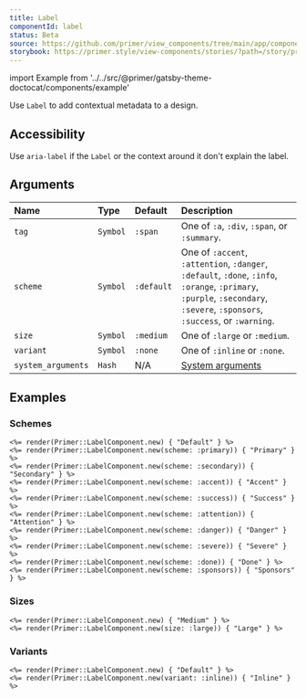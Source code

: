 ```yaml
---
title: Label
componentId: label
status: Beta
source: https://github.com/primer/view_components/tree/main/app/components/primer/label_component.rb
storybook: https://primer.style/view-components/stories/?path=/story/primer-label-component
---
```


import Example from '../../src/@primer/gatsby-theme-doctocat/components/example'

<!-- Warning: AUTO-GENERATED file, do not edit. Add code comments to your Ruby instead <3 -->

Use `Label` to add contextual metadata to a design.

## Accessibility

Use `aria-label` if the `Label` or the context around it don't explain the label.

## Arguments

| Name | Type | Default | Description |
| :- | :- | :- | :- |
| `tag` | `Symbol` | `:span` | One of `:a`, `:div`, `:span`, or `:summary`. |
| `scheme` | `Symbol` | `:default` | One of `:accent`, `:attention`, `:danger`, `:default`, `:done`, `:info`, `:orange`, `:primary`, `:purple`, `:secondary`, `:severe`, `:sponsors`, `:success`, or `:warning`. |
| `size` | `Symbol` | `:medium` | One of `:large` or `:medium`. |
| `variant` | `Symbol` | `:none` | One of `:inline` or `:none`. |
| `system_arguments` | `Hash` | N/A | [System arguments](/system-arguments) |

## Examples

### Schemes

<Example src="<span data-view-component='true' class='Label'>Default</span><span data-view-component='true' class='Label Label--primary'>Primary</span><span data-view-component='true' class='Label Label--secondary'>Secondary</span><span data-view-component='true' class='Label Label--accent'>Accent</span><span data-view-component='true' class='Label Label--success'>Success</span><span data-view-component='true' class='Label Label--attention'>Attention</span><span data-view-component='true' class='Label Label--danger'>Danger</span><span data-view-component='true' class='Label Label--severe'>Severe</span><span data-view-component='true' class='Label Label--done'>Done</span><span data-view-component='true' class='Label Label--sponsors'>Sponsors</span>" />

```erb
<%= render(Primer::LabelComponent.new) { "Default" } %>
<%= render(Primer::LabelComponent.new(scheme: :primary)) { "Primary" } %>
<%= render(Primer::LabelComponent.new(scheme: :secondary)) { "Secondary" } %>
<%= render(Primer::LabelComponent.new(scheme: :accent)) { "Accent" } %>
<%= render(Primer::LabelComponent.new(scheme: :success)) { "Success" } %>
<%= render(Primer::LabelComponent.new(scheme: :attention)) { "Attention" } %>
<%= render(Primer::LabelComponent.new(scheme: :danger)) { "Danger" } %>
<%= render(Primer::LabelComponent.new(scheme: :severe)) { "Severe" } %>
<%= render(Primer::LabelComponent.new(scheme: :done)) { "Done" } %>
<%= render(Primer::LabelComponent.new(scheme: :sponsors)) { "Sponsors" } %>
```

### Sizes

<Example src="<span data-view-component='true' class='Label'>Medium</span><span data-view-component='true' class='Label Label--large'>Large</span>" />

```erb
<%= render(Primer::LabelComponent.new) { "Medium" } %>
<%= render(Primer::LabelComponent.new(size: :large)) { "Large" } %>
```

### Variants

<Example src="<span data-view-component='true' class='Label'>Default</span><span data-view-component='true' class='Label Label--inline'>Inline</span>" />

```erb
<%= render(Primer::LabelComponent.new) { "Default" } %>
<%= render(Primer::LabelComponent.new(variant: :inline)) { "Inline" } %>
```
